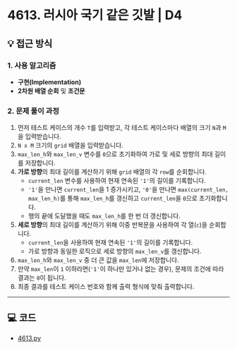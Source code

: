 # 4613. 러시아 국기 같은 깃발 | D4

## 💡 접근 방식

### 1. 사용 알고리즘
* **구현(Implementation)**
* **2차원 배열 순회** 및 **조건문**

### 2. 문제 풀이 과정
1.  먼저 테스트 케이스의 개수 `T`를 입력받고, 각 테스트 케이스마다 배열의 크기 `N`과 `M`을 입력받습니다.
2.  `N x M` 크기의 `grid` 배열을 입력받습니다.
3.  `max_len_h`와 `max_len_v` 변수를 `0`으로 초기화하여 가로 및 세로 방향의 최대 길이를 저장합니다.
4.  **가로 방향**의 최대 길이를 계산하기 위해 `grid` 배열의 각 `row`를 순회합니다.
    * `current_len` 변수를 사용하여 현재 연속된 `'1'`의 길이를 기록합니다.
    * `'1'`을 만나면 `current_len`을 1 증가시키고, `'0'`을 만나면 `max(current_len, max_len_h)`를 통해 `max_len_h`를 갱신하고 `current_len`을 `0`으로 초기화합니다.
    * 행의 끝에 도달했을 때도 `max_len_h`를 한 번 더 갱신합니다.
5.  **세로 방향**의 최대 길이를 계산하기 위해 이중 반복문을 사용하여 각 열(`c`)을 순회합니다.
    * `current_len`을 사용하여 현재 연속된 `'1'`의 길이를 기록합니다.
    * 가로 방향과 동일한 로직으로 세로 방향의 `max_len_v`를 갱신합니다.
6.  `max_len_h`와 `max_len_v` 중 더 큰 값을 `max_len`에 저장합니다.
7.  만약 `max_len`이 `1` 이하라면(`'1'`이 하나만 있거나 없는 경우), 문제의 조건에 따라 결과는 `0`이 됩니다.
8.  최종 결과를 테스트 케이스 번호와 함께 출력 형식에 맞춰 출력합니다.



---

## 💻 코드
* [4613.py](4613.py)
